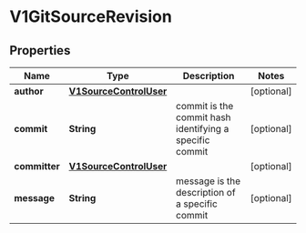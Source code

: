 
# V1GitSourceRevision

## Properties
Name | Type | Description | Notes
------------ | ------------- | ------------- | -------------
**author** | [**V1SourceControlUser**](V1SourceControlUser.md) |  |  [optional]
**commit** | **String** | commit is the commit hash identifying a specific commit |  [optional]
**committer** | [**V1SourceControlUser**](V1SourceControlUser.md) |  |  [optional]
**message** | **String** | message is the description of a specific commit |  [optional]



